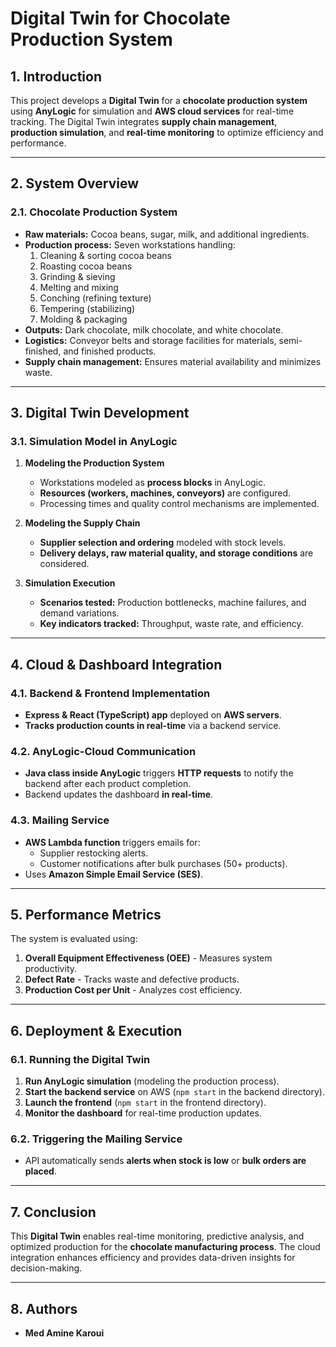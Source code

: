 # Digital Twin for Chocolate Production System

## 1. Introduction
This project develops a **Digital Twin** for a **chocolate production system** using **AnyLogic** for simulation and **AWS cloud services** for real-time tracking. The Digital Twin integrates **supply chain management**, **production simulation**, and **real-time monitoring** to optimize efficiency and performance.

---

## 2. System Overview
### **2.1. Chocolate Production System**
- **Raw materials:** Cocoa beans, sugar, milk, and additional ingredients.
- **Production process:** Seven workstations handling:
  1. Cleaning & sorting cocoa beans
  2. Roasting cocoa beans
  3. Grinding & sieving
  4. Melting and mixing
  5. Conching (refining texture)
  6. Tempering (stabilizing)
  7. Molding & packaging
- **Outputs:** Dark chocolate, milk chocolate, and white chocolate.
- **Logistics:** Conveyor belts and storage facilities for materials, semi-finished, and finished products.
- **Supply chain management:** Ensures material availability and minimizes waste.

---

## 3. Digital Twin Development
### **3.1. Simulation Model in AnyLogic**
1. **Modeling the Production System**  
   - Workstations modeled as **process blocks** in AnyLogic.  
   - **Resources (workers, machines, conveyors)** are configured.  
   - Processing times and quality control mechanisms are implemented.  

2. **Modeling the Supply Chain**
   - **Supplier selection and ordering** modeled with stock levels.
   - **Delivery delays, raw material quality, and storage conditions** are considered.

3. **Simulation Execution**
   - **Scenarios tested:** Production bottlenecks, machine failures, and demand variations.  
   - **Key indicators tracked:** Throughput, waste rate, and efficiency.

---

## 4. Cloud & Dashboard Integration
### **4.1. Backend & Frontend Implementation**
- **Express & React (TypeScript) app** deployed on **AWS servers**.
- **Tracks production counts in real-time** via a backend service.

### **4.2. AnyLogic-Cloud Communication**
- **Java class inside AnyLogic** triggers **HTTP requests** to notify the backend after each product completion.
- Backend updates the dashboard **in real-time**.

### **4.3. Mailing Service**
- **AWS Lambda function** triggers emails for:
  - Supplier restocking alerts.
  - Customer notifications after bulk purchases (50+ products).
- Uses **Amazon Simple Email Service (SES)**.

---

## 5. Performance Metrics
The system is evaluated using:
1. **Overall Equipment Effectiveness (OEE)** - Measures system productivity.
2. **Defect Rate** - Tracks waste and defective products.
3. **Production Cost per Unit** - Analyzes cost efficiency.

---

## 6. Deployment & Execution
### **6.1. Running the Digital Twin**
1. **Run AnyLogic simulation** (modeling the production process).
2. **Start the backend service** on AWS (`npm start` in the backend directory).
3. **Launch the frontend** (`npm start` in the frontend directory).
4. **Monitor the dashboard** for real-time production updates.

### **6.2. Triggering the Mailing Service**
- API automatically sends **alerts when stock is low** or **bulk orders are placed**.

---

## 7. Conclusion
This **Digital Twin** enables real-time monitoring, predictive analysis, and optimized production for the **chocolate manufacturing process**. The cloud integration enhances efficiency and provides data-driven insights for decision-making.

---

## 8. Authors
- **Med Amine Karoui**  
